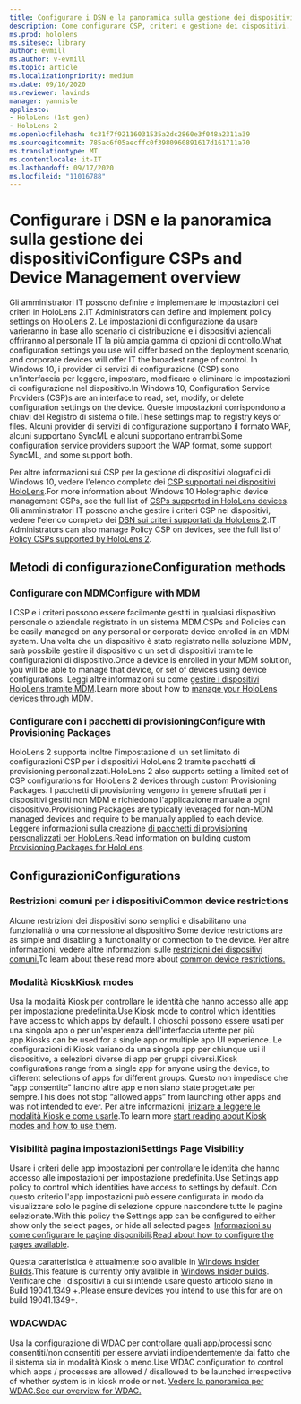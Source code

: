 ```yaml
---
title: Configurare i DSN e la panoramica sulla gestione dei dispositivi
description: Come configurare CSP, criteri e gestione dei dispositivi.
ms.prod: hololens
ms.sitesec: library
author: evmill
ms.author: v-evmill
ms.topic: article
ms.localizationpriority: medium
ms.date: 09/16/2020
ms.reviewer: lavinds
manager: yannisle
appliesto:
- HoloLens (1st gen)
- HoloLens 2
ms.openlocfilehash: 4c31f7f92116031535a2dc2860e3f048a2311a39
ms.sourcegitcommit: 785ac6f05aecffc0f3980960891617d161711a70
ms.translationtype: MT
ms.contentlocale: it-IT
ms.lasthandoff: 09/17/2020
ms.locfileid: "11016788"
---
```

# <span data-ttu-id="0f052-103">Configurare i DSN e la panoramica sulla gestione dei dispositivi</span><span class="sxs-lookup"><span data-stu-id="0f052-103">Configure CSPs and Device Management overview</span></span>

<span data-ttu-id="0f052-104">Gli amministratori IT possono definire e implementare le impostazioni dei criteri in HoloLens 2.</span><span class="sxs-lookup"><span data-stu-id="0f052-104">IT Administrators can define and implement policy settings on HoloLens 2.</span></span> <span data-ttu-id="0f052-105">Le impostazioni di configurazione da usare varieranno in base allo scenario di distribuzione e i dispositivi aziendali offriranno al personale IT la più ampia gamma di opzioni di controllo.</span><span class="sxs-lookup"><span data-stu-id="0f052-105">What configuration settings you use will differ based on the deployment scenario, and corporate devices will offer IT the broadest range of control.</span></span> <span data-ttu-id="0f052-106">In Windows 10, i provider di servizi di configurazione (CSP) sono un'interfaccia per leggere, impostare, modificare o eliminare le impostazioni di configurazione nel dispositivo.</span><span class="sxs-lookup"><span data-stu-id="0f052-106">In Windows 10, Configuration Service Providers (CSP)s are an interface to read, set, modify, or delete configuration settings on the device.</span></span> <span data-ttu-id="0f052-107">Queste impostazioni corrispondono a chiavi del Registro di sistema o file.</span><span class="sxs-lookup"><span data-stu-id="0f052-107">These settings map to registry keys or files.</span></span> <span data-ttu-id="0f052-108">Alcuni provider di servizi di configurazione supportano il formato WAP, alcuni supportano SyncML e alcuni supportano entrambi.</span><span class="sxs-lookup"><span data-stu-id="0f052-108">Some configuration service providers support the WAP format, some support SyncML, and some support both.</span></span> 

<span data-ttu-id="0f052-109">Per altre informazioni sui CSP per la gestione di dispositivi olografici di Windows 10, vedere l'elenco completo dei [CSP supportati nei dispositivi HoloLens](https://docs.microsoft.com/windows/client-management/mdm/configuration-service-provider-reference#hololens).</span><span class="sxs-lookup"><span data-stu-id="0f052-109">For more information about Windows 10 Holographic device management CSPs, see the full list of [CSPs supported in HoloLens devices](https://docs.microsoft.com/windows/client-management/mdm/configuration-service-provider-reference#hololens).</span></span> <span data-ttu-id="0f052-110">Gli amministratori IT possono anche gestire i criteri CSP nei dispositivi, vedere l'elenco completo dei [DSN sui criteri supportati da HoloLens 2](https://docs.microsoft.com/windows/client-management/mdm/policy-csps-supported-by-hololens2).</span><span class="sxs-lookup"><span data-stu-id="0f052-110">IT Administrators can also manage Policy CSP on devices, see the full list of [Policy CSPs supported by HoloLens 2](https://docs.microsoft.com/windows/client-management/mdm/policy-csps-supported-by-hololens2).</span></span>

## <span data-ttu-id="0f052-111">Metodi di configurazione</span><span class="sxs-lookup"><span data-stu-id="0f052-111">Configuration methods</span></span>

### <span data-ttu-id="0f052-112">Configurare con MDM</span><span class="sxs-lookup"><span data-stu-id="0f052-112">Configure with MDM</span></span>
<span data-ttu-id="0f052-113">I CSP e i criteri possono essere facilmente gestiti in qualsiasi dispositivo personale o aziendale registrato in un sistema MDM.</span><span class="sxs-lookup"><span data-stu-id="0f052-113">CSPs and Policies can be easily managed on any personal or corporate device enrolled in an MDM system.</span></span> <span data-ttu-id="0f052-114">Una volta che un dispositivo è stato registrato nella soluzione MDM, sarà possibile gestire il dispositivo o un set di dispositivi tramite le configurazioni di dispositivo.</span><span class="sxs-lookup"><span data-stu-id="0f052-114">Once a device is enrolled in your MDM solution, you will be able to manage that device, or set of devices using device configurations.</span></span> <span data-ttu-id="0f052-115">Leggi altre informazioni su come [gestire i dispositivi HoloLens tramite MDM](hololens-mdm-configure.md).</span><span class="sxs-lookup"><span data-stu-id="0f052-115">Learn more about how to [manage your HoloLens devices through MDM](hololens-mdm-configure.md).</span></span>

### <span data-ttu-id="0f052-116">Configurare con i pacchetti di provisioning</span><span class="sxs-lookup"><span data-stu-id="0f052-116">Configure with Provisioning Packages</span></span>
<span data-ttu-id="0f052-117">HoloLens 2 supporta inoltre l'impostazione di un set limitato di configurazioni CSP per i dispositivi HoloLens 2 tramite pacchetti di provisioning personalizzati.</span><span class="sxs-lookup"><span data-stu-id="0f052-117">HoloLens 2 also supports setting a limited set of CSP configurations for HoloLens 2 devices through custom Provisioning Packages.</span></span> <span data-ttu-id="0f052-118">I pacchetti di provisioning vengono in genere sfruttati per i dispositivi gestiti non MDM e richiedono l'applicazione manuale a ogni dispositivo.</span><span class="sxs-lookup"><span data-stu-id="0f052-118">Provisioning Packages are typically leveraged for non-MDM managed devices and require to be manually applied to each device.</span></span> <span data-ttu-id="0f052-119">Leggere informazioni sulla creazione [di pacchetti di provisioning personalizzati per HoloLens](https://docs.microsoft.com/hololens/hololens-provisioning).</span><span class="sxs-lookup"><span data-stu-id="0f052-119">Read information on building custom [Provisioning Packages for HoloLens](https://docs.microsoft.com/hololens/hololens-provisioning).</span></span> 

## <span data-ttu-id="0f052-120">Configurazioni</span><span class="sxs-lookup"><span data-stu-id="0f052-120">Configurations</span></span> 

### <span data-ttu-id="0f052-121">Restrizioni comuni per i dispositivi</span><span class="sxs-lookup"><span data-stu-id="0f052-121">Common device restrictions</span></span>
<span data-ttu-id="0f052-122">Alcune restrizioni dei dispositivi sono semplici e disabilitano una funzionalità o una connessione al dispositivo.</span><span class="sxs-lookup"><span data-stu-id="0f052-122">Some device restrictions are as simple and disabling a functionality or connection to the device.</span></span> <span data-ttu-id="0f052-123">Per altre informazioni, vedere altre informazioni sulle [restrizioni dei dispositivi comuni.](hololens-common-device-restrictions.md)</span><span class="sxs-lookup"><span data-stu-id="0f052-123">To learn about these read more about [common device restrictions.](hololens-common-device-restrictions.md)</span></span>

### <span data-ttu-id="0f052-124">Modalità Kiosk</span><span class="sxs-lookup"><span data-stu-id="0f052-124">Kiosk modes</span></span>
<span data-ttu-id="0f052-125">Usa la modalità Kiosk per controllare le identità che hanno accesso alle app per impostazione predefinita.</span><span class="sxs-lookup"><span data-stu-id="0f052-125">Use Kiosk mode to control which identities have access to which apps by default.</span></span> <span data-ttu-id="0f052-126">I chioschi possono essere usati per una singola app o per un'esperienza dell'interfaccia utente per più app.</span><span class="sxs-lookup"><span data-stu-id="0f052-126">Kiosks can be used for a single app or multiple app UI experience.</span></span> <span data-ttu-id="0f052-127">Le configurazioni di Kiosk variano da una singola app per chiunque usi il dispositivo, a selezioni diverse di app per gruppi diversi.</span><span class="sxs-lookup"><span data-stu-id="0f052-127">Kiosk configurations range from a single app for anyone using the device, to different selections of apps for different groups.</span></span> <span data-ttu-id="0f052-128">Questo non impedisce che "app consentite" lancino altre app e non siano state progettate per sempre.</span><span class="sxs-lookup"><span data-stu-id="0f052-128">This does not stop “allowed apps” from launching other apps and was not intended to ever.</span></span> <span data-ttu-id="0f052-129">Per altre informazioni, [iniziare a leggere le modalità Kiosk e come usarle](hololens-kiosk.md).</span><span class="sxs-lookup"><span data-stu-id="0f052-129">To learn more [start reading about Kiosk modes and how to use them](hololens-kiosk.md).</span></span>

### <span data-ttu-id="0f052-130">Visibilità pagina impostazioni</span><span class="sxs-lookup"><span data-stu-id="0f052-130">Settings Page Visibility</span></span>
<span data-ttu-id="0f052-131">Usare i criteri delle app impostazioni per controllare le identità che hanno accesso alle impostazioni per impostazione predefinita.</span><span class="sxs-lookup"><span data-stu-id="0f052-131">Use Settings app policy to control which identities have access to settings by default.</span></span> <span data-ttu-id="0f052-132">Con questo criterio l'app impostazioni può essere configurata in modo da visualizzare solo le pagine di selezione oppure nascondere tutte le pagine selezionate.</span><span class="sxs-lookup"><span data-stu-id="0f052-132">With this policy the Settings app can be configured to either show only the select pages, or hide all selected pages.</span></span> <span data-ttu-id="0f052-133">[Informazioni su come configurare le pagine disponibili](settings-uri-list.md).</span><span class="sxs-lookup"><span data-stu-id="0f052-133">[Read about how to configure the pages available](settings-uri-list.md).</span></span>

<span data-ttu-id="0f052-134">Questa caratteristica è attualmente solo avalible in [Windows Insider Builds](hololens-insider.md).</span><span class="sxs-lookup"><span data-stu-id="0f052-134">This feature is currently only avalible in [Windows Insider builds](hololens-insider.md).</span></span> <span data-ttu-id="0f052-135">Verificare che i dispositivi a cui si intende usare questo articolo siano in Build 19041.1349 +.</span><span class="sxs-lookup"><span data-stu-id="0f052-135">Please ensure devices you intend to use this for are on build 19041.1349+.</span></span>

### <span data-ttu-id="0f052-136">WDAC</span><span class="sxs-lookup"><span data-stu-id="0f052-136">WDAC</span></span>
<span data-ttu-id="0f052-137">Usa la configurazione di WDAC per controllare quali app/processi sono consentiti/non consentiti per essere avviati indipendentemente dal fatto che il sistema sia in modalità Kiosk o meno.</span><span class="sxs-lookup"><span data-stu-id="0f052-137">Use WDAC configuration to control which apps / processes are allowed / disallowed to be launched irrespective of whether system is in kiosk mode or not.</span></span>
[<span data-ttu-id="0f052-138">Vedere la panoramica per WDAC.</span><span class="sxs-lookup"><span data-stu-id="0f052-138">See our overview for WDAC.</span></span>](windows-defender-application-control-wdac.md)
